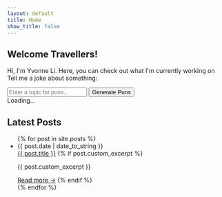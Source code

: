 ```yaml
---
layout: default
title: Home
show_title: false
---
```


<div class="split-container" markdown="1">

<div class="intro-section" markdown="1">

## Welcome Travellers!

Hi, I'm Yvonne Li. Here, you can check out what I'm currently working on
Tell me a joke about something:
<div class="search-section">
<input
type="text"
id="search-input"
placeholder="Enter a topic for puns..."
class="search-input"
>
<button
id="search-button"
class="search-button"
>Generate Puns</button>
<div id="loading" class="loading-indicator">Loading...</div>
</div>

<div
id="response-container"
class="response-container"
></div>

</div>

<div class="blog-section" markdown="1">

## Latest Posts

<ul class="posts">
{% for post in site.posts %}
<li class="post-item">
<div class="post-meta">
<span>{{ post.date | date_to_string }}</span>
</div>
<a href="{{ post.url | relative_url }}" title="{{ post.title }}" class="post-link">{{ post.title }}</a>
{% if post.custom_excerpt %}
<p class="post-excerpt">{{ post.custom_excerpt }}</p>
<a href="{{ post.url | relative_url }}" class="read-more">Read more →</a>
{% endif %}
</li>
{% endfor %}
</ul>

</div>

</div>

<script src="/assets/js/puns.js"></script>